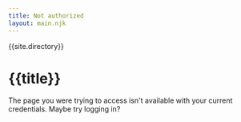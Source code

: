 ```yaml
---
title: Not authorized
layout: main.njk
---
```


{{site.directory}}

# {{title}}

The page you were trying to access isn't available with your current credentials. Maybe try logging in?

